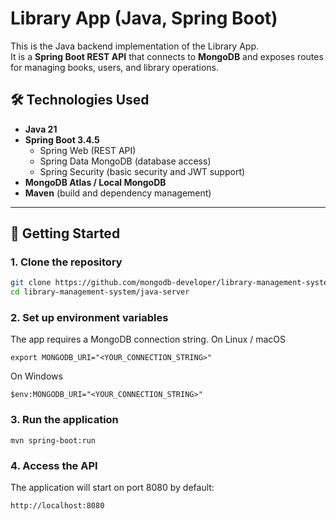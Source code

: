 # Library App (Java, Spring Boot)

This is the Java backend implementation of the Library App.  
It is a **Spring Boot REST API** that connects to **MongoDB** and exposes routes for managing books, users, and library operations.

## 🛠️ Technologies Used
- **Java 21**
- **Spring Boot 3.4.5**
    - Spring Web (REST API)
    - Spring Data MongoDB (database access)
    - Spring Security (basic security and JWT support)
- **MongoDB Atlas / Local MongoDB**
- **Maven** (build and dependency management)

---

## 🚀 Getting Started

### 1. Clone the repository
```bash
git clone https://github.com/mongodb-developer/library-management-system.git
cd library-management-system/java-server
```

### 2. Set up environment variables

The app requires a MongoDB connection string.
On Linux / macOS
```
export MONGODB_URI="<YOUR_CONNECTION_STRING>"
```

On Windows
```
$env:MONGODB_URI="<YOUR_CONNECTION_STRING>"
```

###  3. Run the application
```
mvn spring-boot:run
```

### 4. Access the API

The application will start on port 8080 by default:
```
http://localhost:8080
```
 

